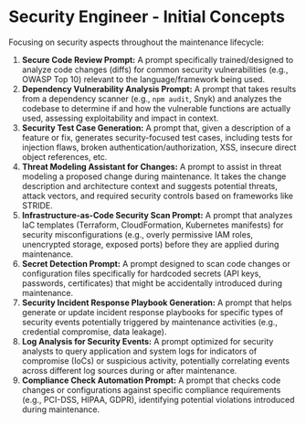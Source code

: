 # Security Engineer - Initial Concepts

Focusing on security aspects throughout the maintenance lifecycle:

1.  **Secure Code Review Prompt:** A prompt specifically trained/designed to analyze code changes (diffs) for common security vulnerabilities (e.g., OWASP Top 10) relevant to the language/framework being used.
2.  **Dependency Vulnerability Analysis Prompt:** A prompt that takes results from a dependency scanner (e.g., `npm audit`, Snyk) and analyzes the codebase to determine if and how the vulnerable functions are actually used, assessing exploitability and impact in context.
3.  **Security Test Case Generation:** A prompt that, given a description of a feature or fix, generates security-focused test cases, including tests for injection flaws, broken authentication/authorization, XSS, insecure direct object references, etc.
4.  **Threat Modeling Assistant for Changes:** A prompt to assist in threat modeling a proposed change during maintenance. It takes the change description and architecture context and suggests potential threats, attack vectors, and required security controls based on frameworks like STRIDE.
5.  **Infrastructure-as-Code Security Scan Prompt:** A prompt that analyzes IaC templates (Terraform, CloudFormation, Kubernetes manifests) for security misconfigurations (e.g., overly permissive IAM roles, unencrypted storage, exposed ports) before they are applied during maintenance.
6.  **Secret Detection Prompt:** A prompt designed to scan code changes or configuration files specifically for hardcoded secrets (API keys, passwords, certificates) that might be accidentally introduced during maintenance.
7.  **Security Incident Response Playbook Generation:** A prompt that helps generate or update incident response playbooks for specific types of security events potentially triggered by maintenance activities (e.g., credential compromise, data leakage).
8.  **Log Analysis for Security Events:** A prompt optimized for security analysts to query application and system logs for indicators of compromise (IoCs) or suspicious activity, potentially correlating events across different log sources during or after maintenance.
9.  **Compliance Check Automation Prompt:** A prompt that checks code changes or configurations against specific compliance requirements (e.g., PCI-DSS, HIPAA, GDPR), identifying potential violations introduced during maintenance. 